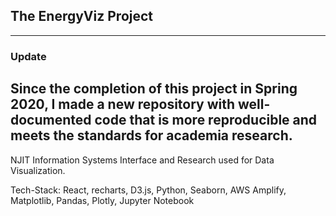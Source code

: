 ## The EnergyViz Project
-----------------------------
### Update 
Since the completion of this project in Spring 2020, I made a new repository with well-documented code that is more reproducible and meets the standards for academia research.
-----------------------------

NJIT Information Systems Interface and Research used for Data Visualization.

Tech-Stack: React, recharts, D3.js, Python, Seaborn, AWS Amplify, Matplotlib, Pandas, Plotly, Jupyter Notebook
